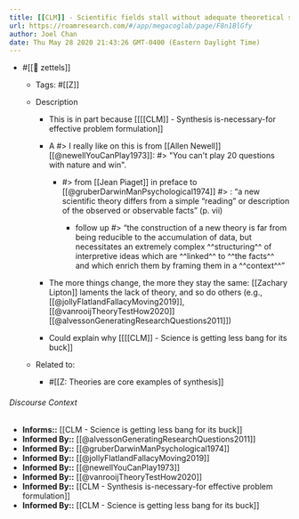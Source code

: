 ```yaml
---
title: [[CLM]] - Scientific fields stall without adequate theoretical synthesis
url: https://roamresearch.com/#/app/megacoglab/page/F8n1BlGfy
author: Joel Chan
date: Thu May 28 2020 21:43:26 GMT-0400 (Eastern Daylight Time)
---
```


- #[[🌲 zettels]]

    - Tags: #[[Z]]

    - Description

        - This is in part because [[[[CLM]] - Synthesis is-necessary-for effective problem formulation]]

        - A #> I really like on this is from [[Allen Newell]] [[@newellYouCanPlay1973]]: #> "You can't play 20 questions with nature and win".

            - #> from [[Jean Piaget]] in preface to [[@gruberDarwinManPsychological1974]] #> : “a new scientific theory differs from a simple “reading” or description of the observed or observable facts” (p. vii)

                - follow up #> “the construction of a new theory is far from being reducible to the accumulation of data, but necessitates an extremely complex ^^structuring^^ of interpretive ideas which are ^^linked^^ to ^^the facts^^ and which enrich them by framing them in a ^^context^^”

        - The more things change, the more they stay the same: [[Zachary Lipton]] laments the lack of theory, and so do others (e.g., [[@jollyFlatlandFallacyMoving2019]], [[@vanrooijTheoryTestHow2020]] [[@alvessonGeneratingResearchQuestions2011]])

        - Could explain why [[[[CLM]] - Science is getting less bang for its buck]]

    - Related to:

        - #[[Z: Theories are core examples of synthesis]]

###### Discourse Context

- **Informs::** [[CLM - Science is getting less bang for its buck]]
- **Informed By::** [[@alvessonGeneratingResearchQuestions2011]]
- **Informed By::** [[@gruberDarwinManPsychological1974]]
- **Informed By::** [[@jollyFlatlandFallacyMoving2019]]
- **Informed By::** [[@newellYouCanPlay1973]]
- **Informed By::** [[@vanrooijTheoryTestHow2020]]
- **Informed By::** [[CLM - Synthesis is-necessary-for effective problem formulation]]
- **Informed By::** [[CLM - Science is getting less bang for its buck]]
